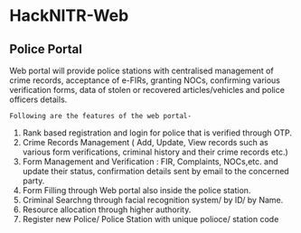 # HackNITR-Web

## Police Portal
Web portal will provide police stations with centralised management of crime records, acceptance of e-FIRs, granting NOCs, confirming various verification forms, data of stolen or recovered articles/vehicles and police officers details.

```
Following are the features of the web portal-
```
1. Rank based registration and login for police that is verified through OTP.
2. Crime  Records Management ( Add, Update, View records such as various form verifications, criminal history and their crime records etc.)
3. Form Management and Verification : FIR, Complaints, NOCs,etc. and update their status, confirmation details sent by email to the concerned party.
4. Form Filling through Web portal also inside the police station.
5. Criminal Searchng through facial recognition system/ by ID/ by Name.
6. Resource allocation through higher authority.
7. Register new Police/ Police Station with unique polioce/ station code
